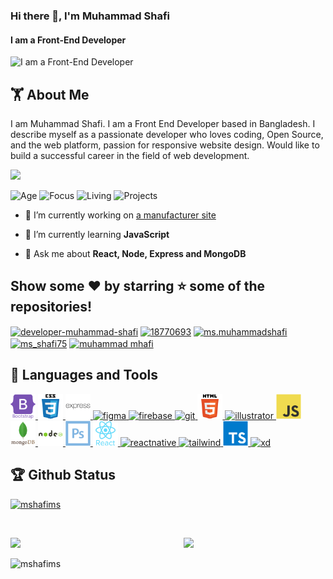 ### Hi there 👋, I'm Muhammad Shafi
#### I am a Front-End Developer
![I am a Front-End Developer](https://media-exp2.licdn.com/dms/image/C4D16AQEzX92JSH97Sg/profile-displaybackgroundimage-shrink_200_800/0/1654624758773?e=1660176000&v=beta&t=cZmxH2KuiJQx2M1qO9D_D0zynU24UF5Hd6sQDgWYjCc)

## 🏋 About Me

I am Muhammad Shafi. I am a Front End Developer based in Bangladesh. I describe myself as a passionate developer who loves coding, Open Source, and the web platform, passion for responsive website design. Would like to build a successful career in the field of web development.

<p align="left"> <img src="https://komarev.com/ghpvc/?username=mshafims&label=Profile%20views&color=0e75b6&style=flat"/> </p>

![Age](https://img.shields.io/badge/age-22-blueviolet)
![Focus](https://img.shields.io/badge/focus-FullStack-critical)
![Living](https://img.shields.io/badge/living-Chattogram-ff69b4)
![Projects](https://img.shields.io/badge/projects-12-important)

- 🔭 I’m currently working on [a manufacturer site](https://tools-manufacturer-f4df9.web.app/)

- 🌱 I’m currently learning **JavaScript**

- 💬 Ask me about **React, Node, Express and MongoDB**

## Show some ❤️ by starring ⭐ some of the repositories!

<p align="left">
<a href="https://linkedin.com/in/developer-muhammad-shafi" target="blank"><img align="center" src="https://raw.githubusercontent.com/rahuldkjain/github-profile-readme-generator/master/src/images/icons/Social/linked-in-alt.svg" alt="developer-muhammad-shafi" height="30" width="40" /></a>
<a href="https://stackoverflow.com/users/18770693" target="blank"><img align="center" src="https://raw.githubusercontent.com/rahuldkjain/github-profile-readme-generator/master/src/images/icons/Social/stack-overflow.svg" alt="18770693" height="30" width="40" /></a>
<a href="https://fb.com/ms.muhammadshafi" target="blank"><img align="center" src="https://raw.githubusercontent.com/rahuldkjain/github-profile-readme-generator/master/src/images/icons/Social/facebook.svg" alt="ms.muhammadshafi" height="30" width="40" /></a>
<a href="https://instagram.com/ms_shafi75" target="blank"><img align="center" src="https://raw.githubusercontent.com/rahuldkjain/github-profile-readme-generator/master/src/images/icons/Social/instagram.svg" alt="ms_shafi75" height="30" width="40" /></a>
<a href="https://www.youtube.com/c/muhammad mhafi" target="blank"><img align="center" src="https://raw.githubusercontent.com/rahuldkjain/github-profile-readme-generator/master/src/images/icons/Social/youtube.svg" alt="muhammad mhafi" height="30" width="40" /></a>
</p>

## 🎀 Languages and Tools

<p align="left"> <a href="https://getbootstrap.com" target="_blank" rel="noreferrer"> <img src="https://raw.githubusercontent.com/devicons/devicon/master/icons/bootstrap/bootstrap-plain-wordmark.svg" alt="bootstrap" width="40" height="40"/> </a> <a href="https://www.w3schools.com/css/" target="_blank" rel="noreferrer"> <img src="https://raw.githubusercontent.com/devicons/devicon/master/icons/css3/css3-original-wordmark.svg" alt="css3" width="40" height="40"/> </a> <a href="https://expressjs.com" target="_blank" rel="noreferrer"> <img src="https://raw.githubusercontent.com/devicons/devicon/master/icons/express/express-original-wordmark.svg" alt="express" width="40" height="40"/> </a> <a href="https://www.figma.com/" target="_blank" rel="noreferrer"> <img src="https://www.vectorlogo.zone/logos/figma/figma-icon.svg" alt="figma" width="40" height="40"/> </a> <a href="https://firebase.google.com/" target="_blank" rel="noreferrer"> <img src="https://www.vectorlogo.zone/logos/firebase/firebase-icon.svg" alt="firebase" width="40" height="40"/> </a> <a href="https://git-scm.com/" target="_blank" rel="noreferrer"> <img src="https://www.vectorlogo.zone/logos/git-scm/git-scm-icon.svg" alt="git" width="40" height="40"/> </a> <a href="https://www.w3.org/html/" target="_blank" rel="noreferrer"> <img src="https://raw.githubusercontent.com/devicons/devicon/master/icons/html5/html5-original-wordmark.svg" alt="html5" width="40" height="40"/> </a> <a href="https://www.adobe.com/in/products/illustrator.html" target="_blank" rel="noreferrer"> <img src="https://www.vectorlogo.zone/logos/adobe_illustrator/adobe_illustrator-icon.svg" alt="illustrator" width="40" height="40"/> </a> <a href="https://developer.mozilla.org/en-US/docs/Web/JavaScript" target="_blank" rel="noreferrer"> <img src="https://raw.githubusercontent.com/devicons/devicon/master/icons/javascript/javascript-original.svg" alt="javascript" width="40" height="40"/> </a> <a href="https://www.mongodb.com/" target="_blank" rel="noreferrer"> <img src="https://raw.githubusercontent.com/devicons/devicon/master/icons/mongodb/mongodb-original-wordmark.svg" alt="mongodb" width="40" height="40"/> </a> <a href="https://nodejs.org" target="_blank" rel="noreferrer"> <img src="https://raw.githubusercontent.com/devicons/devicon/master/icons/nodejs/nodejs-original-wordmark.svg" alt="nodejs" width="40" height="40"/> </a> <a href="https://www.photoshop.com/en" target="_blank" rel="noreferrer"> <img src="https://raw.githubusercontent.com/devicons/devicon/master/icons/photoshop/photoshop-line.svg" alt="photoshop" width="40" height="40"/> </a> <a href="https://reactjs.org/" target="_blank" rel="noreferrer"> <img src="https://raw.githubusercontent.com/devicons/devicon/master/icons/react/react-original-wordmark.svg" alt="react" width="40" height="40"/> </a> <a href="https://reactnative.dev/" target="_blank" rel="noreferrer"> <img src="https://reactnative.dev/img/header_logo.svg" alt="reactnative" width="40" height="40"/> </a> <a href="https://tailwindcss.com/" target="_blank" rel="noreferrer"> <img src="https://www.vectorlogo.zone/logos/tailwindcss/tailwindcss-icon.svg" alt="tailwind" width="40" height="40"/> </a> <a href="https://www.typescriptlang.org/" target="_blank" rel="noreferrer"> <img src="https://raw.githubusercontent.com/devicons/devicon/master/icons/typescript/typescript-original.svg" alt="typescript" width="40" height="40"/> </a> <a href="https://www.adobe.com/products/xd.html" target="_blank" rel="noreferrer"> <img src="https://cdn.worldvectorlogo.com/logos/adobe-xd.svg" alt="xd" width="40" height="40"/> </a> </p>

## 🏆 Github Status

<div>
  <p align="left"> <a href="https://github.com/ryo-ma/github-profile-trophy"><img src="https://github-profile-trophy.vercel.app/?username=mshafims" alt="mshafims" /></a> </p>

<p align="left"> <a href="https://twitter.com/" target="blank"><img src="https://img.shields.io/twitter/follow/?logo=twitter&style=for-the-badge" alt="" /></a> </p>
  
  </div>

<img  src="https://github-readme-stats.vercel.app/api?username=mshafims&show_icons=true&locale=en" width="45%" align="right" >
<img  src="https://github-readme-streak-stats.herokuapp.com/?user=mshafims&" width="45%" >

<br />
<p><img align="left" src="https://github-readme-stats.vercel.app/api/top-langs?username=mshafims&show_icons=true&locale=en&layout=compact" alt="mshafims" /></p>

